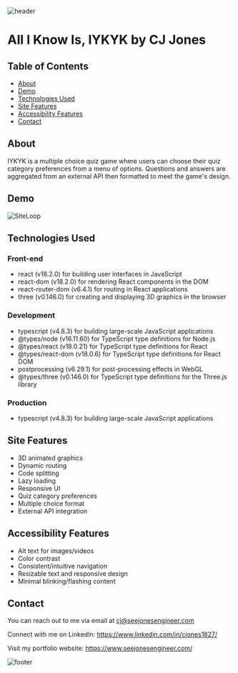 <!-- Header -->

![header](https://capsule-render.vercel.app/api?type=waving&color=0:301D42,10:553373,20:7a49a5,30:6D4194,40:A17FC0,50:C9B6DB,60:A17FC0,70:6D4194,80:7a49a5,90:553373,100:301D42&height=180&text=CJ%20Jones&fontAlignY=35&animation=scaleIn&desc=Software%20Engineer&descAlign=80&descAlignY=59&descSize=30)

# All I Know Is, IYKYK by CJ Jones

## Table of Contents

- [About](#about)
- [Demo](#demo)
- [Technologies Used](#technologies-used)
- [Site Features](#site-features)
- [Accessibility Features](#accessibility-features)
- [Contact](#contact)

## About

IYKYK is a multiple choice quiz game where users can choose their quiz category preferences from a menu of options. Questions and answers are aggregated from an external API then formatted to meet the game's design.

## Demo

![SiteLoop](https://i.imgur.com/mYnBu3I.gif)

## Technologies Used

### Front-end

- react (v18.2.0) for building user interfaces in JavaScript
- react-dom (v18.2.0) for rendering React components in the DOM
- react-router-dom (v6.4.1) for routing in React applications
- three (v0.146.0) for creating and displaying 3D graphics in the browser

### Development

- typescript (v4.8.3) for building large-scale JavaScript applications
- @types/node (v16.11.60) for TypeScript type definitions for Node.js
- @types/react (v18.0.21) for TypeScript type definitions for React
- @types/react-dom (v18.0.6) for TypeScript type definitions for React DOM
- postprocessing (v6.29.1) for post-processing effects in WebGL
- @types/three (v0.146.0) for TypeScript type definitions for the Three.js library

### Production

- typescript (v4.8.3) for building large-scale JavaScript applications

## Site Features

- 3D animated graphics
- Dynamic routing
- Code splitting
- Lazy loading
- Responsive UI
- Quiz category preferences
- Multiple choice format
- External API integration

## Accessibility Features

- Alt text for images/videos
- Color contrast
- Consistent/intuitive navigation
- Resizable text and responsive design
- Minimal blinking/flashing content

## Contact

You can reach out to me via email at cj@seejonesengineer.com

Connect with me on LinkedIn: https://www.linkedin.com/in/cjones1827/

Visit my portfolio website: https://www.seejonesengineer.com/

<!-- Footer -->

![footer](https://capsule-render.vercel.app/api?type=waving&color=0:301D42,10:553373,20:7a49a5,30:6D4194,40:A17FC0,50:C9B6DB,60:A17FC0,70:6D4194,80:7a49a5,90:553373,100:301D42&height=100&reversal=true&section=footer)
